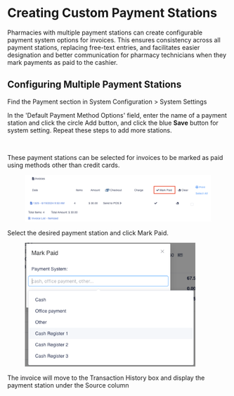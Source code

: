 # Creating Custom Payment Stations

Pharmacies with multiple payment stations can create configurable payment system options for invoices. This ensures consistency across all payment stations, replacing free-text entries, and facilitates easier designation and better communication for pharmacy technicians when they mark payments as paid to the cashier.

## Configuring Multiple Payment Stations

Find the Payment section in System Configuration > System Settings

In the 'Default Payment Method Options' field, enter the name of a payment station and click the circle Add button, and click the blue **Save** button for system setting. Repeat these steps to add more stations.

<figure><img src="../../.gitbook/assets/Screenshot 2024-08-06 at 3.55.44 PM.png" alt=""><figcaption></figcaption></figure>

These payment stations can be selected for invoices to be marked as paid using methods other than credit cards.

<figure><img src="../../.gitbook/assets/image (275).png" alt=""><figcaption></figcaption></figure>

Select the desired payment station and click Mark Paid.

<figure><img src="../../.gitbook/assets/image (274).png" alt="" width="388"><figcaption></figcaption></figure>

The invoice will move to the Transaction History box and display the payment station under the Source column

<figure><img src="../../.gitbook/assets/Screenshot 2024-08-12 at 11.40.38 AM.png" alt=""><figcaption></figcaption></figure>
